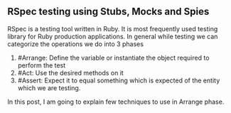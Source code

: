 ## RSpec testing using Stubs, Mocks and Spies

RSpec is a testing tool written in Ruby. It is most frequently used testing library for Ruby production applications. In general while testing we can categorize the operations we do into 3 phases

1. #Arrange: Define the variable or instantiate the object required to perform the test
2. #Act: Use the desired methods on it
3. #Assert: Expect it to equal something which is expected of the entity which we are testing.

In this post, I am going to explain few techniques to use in Arrange phase. 
